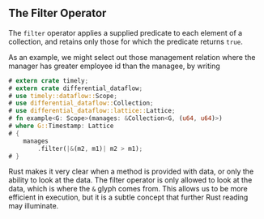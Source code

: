 ## The Filter Operator

The `filter` operator applies a supplied predicate to each element of a collection, and retains only those for which the predicate returns `true`.

As an example, we might select out those management relation where the manager has greater employee id than the managee, by writing

```rust
# extern crate timely;
# extern crate differential_dataflow;
# use timely::dataflow::Scope;
# use differential_dataflow::Collection;
# use differential_dataflow::lattice::Lattice;
# fn example<G: Scope>(manages: &Collection<G, (u64, u64)>)
# where G::Timestamp: Lattice
# {
    manages
        .filter(|&(m2, m1)| m2 > m1);
# }
```

Rust makes it very clear when a method is provided with data, or only the ability to look at the data. The filter operator is only allowed to look at the data, which is where the `&` glyph comes from. This allows us to be more efficient in execution, but it is a subtle concept that further Rust reading may illuminate.
